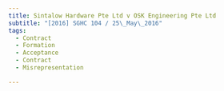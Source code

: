 ```yaml
---
title: Sintalow Hardware Pte Ltd v OSK Engineering Pte Ltd 
subtitle: "[2016] SGHC 104 / 25\_May\_2016"
tags:
  - Contract
  - Formation
  - Acceptance
  - Contract
  - Misrepresentation

---
```


